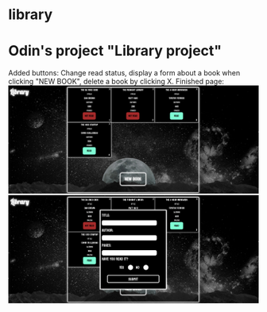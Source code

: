 # library
<h1>
Odin's project "Library project"
</h1>
<p>
Added buttons: Change read status, display a form about a book when clicking "NEW BOOK", delete a book by clicking X.
Finished page:
<img src="img/finished_page1.png">
<img src="img/finished_page2.png">
</p>